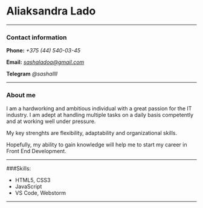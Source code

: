 # Aliaksandra Lado
---
### Contact information

**Phone:** *+375 (44) 540-03-45*

**Email:** *sashaladoa@gmail.com*

**Telegram** *@sashallll*


---

### About me

I am a hardworking and ambitious individual with a great passion for the IT industry. I am adept at handling multiple tasks on a daily basis competently and at working well under pressure.

My key strenghts are flexibility, adaptability and organizational skills.

Hopefully, my ability to gain knowledge will help me to start my career in Front End Development.

---

###Skills:

* HTML5, CSS3
* JavaScript
* VS Code, Webstorm

---

